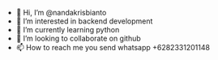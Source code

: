 - 👋 Hi, I’m @nandakrisbianto
- 👀 I’m interested in backend development
- 🌱 I’m currently learning python
- 💞️ I’m looking to collaborate on github
- 📫 How to reach me you send whatsapp +6282331201148

<!---
nandakrisbianto/nandakrisbianto is a ✨ special ✨ repository because its `README.md` (this file) appears on your GitHub profile.
You can click the Preview link to take a look at your changes.
--->

